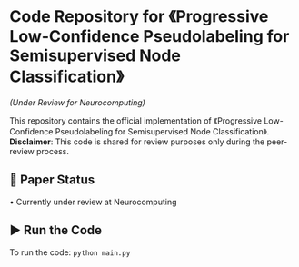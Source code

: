 # Code Repository for 《Progressive Low-Confidence Pseudolabeling for Semisupervised Node Classification》  
*(Under Review for Neurocomputing)*

This repository contains the official implementation of 《Progressive Low-Confidence Pseudolabeling for Semisupervised Node Classification》.  
**Disclaimer**: This code is shared for review purposes only during the peer-review process. 

## 📄 Paper Status  
• Currently under review at Neurocomputing  

## ▶️ Run the Code
To run the code: `python main.py`
